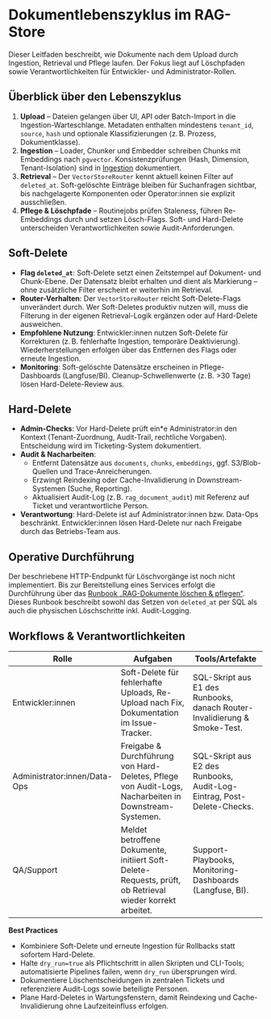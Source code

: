 # Dokumentlebenszyklus im RAG-Store

Dieser Leitfaden beschreibt, wie Dokumente nach dem Upload durch Ingestion, Retrieval und Pflege laufen. Der Fokus liegt auf Löschpfaden sowie Verantwortlichkeiten für Entwickler- und Administrator-Rollen.

## Überblick über den Lebenszyklus

1. **Upload** – Dateien gelangen über UI, API oder Batch-Import in die Ingestion-Warteschlange. Metadaten enthalten mindestens `tenant_id`, `source`, `hash` und optionale Klassifizierungen (z. B. Prozess, Dokumentklasse).
2. **Ingestion** – Loader, Chunker und Embedder schreiben Chunks mit Embeddings nach `pgvector`. Konsistenzprüfungen (Hash, Dimension, Tenant-Isolation) sind in [Ingestion](ingestion.md) dokumentiert.
3. **Retrieval** – Der `VectorStoreRouter` kennt aktuell keinen Filter auf `deleted_at`. Soft-gelöschte Einträge bleiben für Suchanfragen sichtbar, bis nachgelagerte Komponenten oder Operator:innen sie explizit ausschließen.
4. **Pflege & Löschpfade** – Routinejobs prüfen Staleness, führen Re-Embeddings durch und setzen Lösch-Flags. Soft- und Hard-Delete unterscheiden Verantwortlichkeiten sowie Audit-Anforderungen.

## Soft-Delete

- **Flag `deleted_at`**: Soft-Delete setzt einen Zeitstempel auf Dokument- und Chunk-Ebene. Der Datensatz bleibt erhalten und dient als Markierung – ohne zusätzliche Filter erscheint er weiterhin im Retrieval.
- **Router-Verhalten**: Der `VectorStoreRouter` reicht Soft-Delete-Flags unverändert durch. Wer Soft-Deletes produktiv nutzen will, muss die Filterung in der eigenen Retrieval-Logik ergänzen oder auf Hard-Delete ausweichen.
- **Empfohlene Nutzung**: Entwickler:innen nutzen Soft-Delete für Korrekturen (z. B. fehlerhafte Ingestion, temporäre Deaktivierung). Wiederherstellungen erfolgen über das Entfernen des Flags oder erneute Ingestion.
- **Monitoring**: Soft-gelöschte Datensätze erscheinen in Pflege-Dashboards (Langfuse/BI). Cleanup-Schwellenwerte (z. B. >30 Tage) lösen Hard-Delete-Review aus.

## Hard-Delete

- **Admin-Checks**: Vor Hard-Delete prüft ein*e Administrator:in den Kontext (Tenant-Zuordnung, Audit-Trail, rechtliche Vorgaben). Entscheidung wird im Ticketing-System dokumentiert.
- **Audit & Nacharbeiten**:
  - Entfernt Datensätze aus `documents`, `chunks`, `embeddings`, ggf. S3/Blob-Quellen und Trace-Anreicherungen.
  - Erzwingt Reindexing oder Cache-Invalidierung in Downstream-Systemen (Suche, Reporting).
  - Aktualisiert Audit-Log (z. B. `rag_document_audit`) mit Referenz auf Ticket und verantwortliche Person.
- **Verantwortung**: Hard-Delete ist auf Administrator:innen bzw. Data-Ops beschränkt. Entwickler:innen lösen Hard-Delete nur nach Freigabe durch das Betriebs-Team aus.

## Operative Durchführung

Der beschriebene HTTP-Endpunkt für Löschvorgänge ist noch nicht implementiert. Bis zur Bereitstellung eines Services erfolgt die Durchführung über das [Runbook „RAG-Dokumente löschen & pflegen“](../runbooks/rag_delete.md). Dieses Runbook beschreibt sowohl das Setzen von `deleted_at` per SQL als auch die physischen Löschschritte inkl. Audit-Logging.

## Workflows & Verantwortlichkeiten

| Rolle | Aufgaben | Tools/Artefakte |
| --- | --- | --- |
| Entwickler:innen | Soft-Delete für fehlerhafte Uploads, Re-Upload nach Fix, Dokumentation im Issue-Tracker. | SQL-Skript aus E1 des Runbooks, danach Router-Invalidierung & Smoke-Test. |
| Administrator:innen/Data-Ops | Freigabe & Durchführung von Hard-Deletes, Pflege von Audit-Logs, Nacharbeiten in Downstream-Systemen. | SQL-Skript aus E2 des Runbooks, Audit-Log-Eintrag, Post-Delete-Checks. |
| QA/Support | Meldet betroffene Dokumente, initiiert Soft-Delete-Requests, prüft, ob Retrieval wieder korrekt arbeitet. | Support-Playbooks, Monitoring-Dashboards (Langfuse, BI). |

**Best Practices**

- Kombiniere Soft-Delete und erneute Ingestion für Rollbacks statt sofortem Hard-Delete.
- Halte `dry_run=true` als Pflichtschritt in allen Skripten und CLI-Tools; automatisierte Pipelines failen, wenn `dry_run` übersprungen wird.
- Dokumentiere Löschentscheidungen in zentralen Tickets und referenziere Audit-Logs sowie beteiligte Personen.
- Plane Hard-Deletes in Wartungsfenstern, damit Reindexing und Cache-Invalidierung ohne Laufzeiteinfluss erfolgen.
